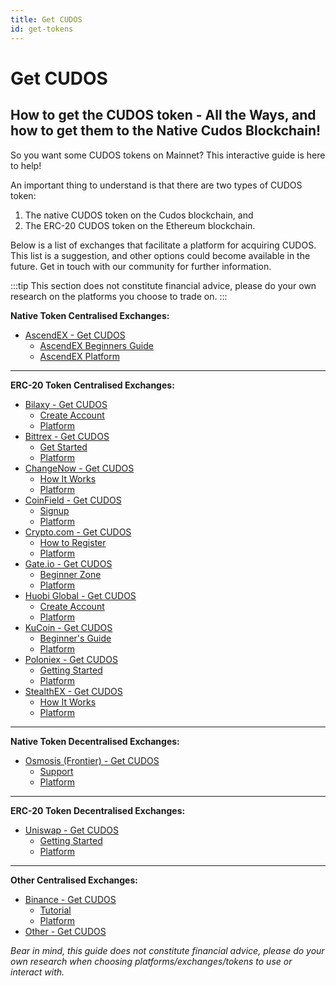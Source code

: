 ```yaml
---
title: Get CUDOS
id: get-tokens
---
```


# Get CUDOS

## How to get the CUDOS token - All the Ways, and how to get them to the Native Cudos Blockchain!

So you want some CUDOS tokens on Mainnet?
This interactive guide is here to help!

An important thing to understand is that there are two types of CUDOS token:

1. The native CUDOS token on the Cudos blockchain, and
2. The ERC-20 CUDOS token on the Ethereum blockchain.

Below is a list of exchanges that facilitate a platform for acquiring CUDOS. This list is a suggestion, and other options could become available in the future. Get in touch with our community for further information.

:::tip
This section does not constitute financial advice, please do your own research on the platforms you choose to trade on.
:::

**Native Token Centralised Exchanges:**

- [AscendEX - Get CUDOS](./cex-native.md)
  - [AscendEX Beginners Guide](https://ascendex.com/en/support/sections/7-faq/9-beginners-guide)
  - [AscendEX Platform](https://ascendex.com/en/global-digital-asset-platform)

---
**ERC-20 Token Centralised Exchanges:**

- [Bilaxy - Get CUDOS](./cex-erc.md)
  - [Create Account](https://bilaxy.zendesk.com/hc/en-us/articles/360020453071-How-to-create-a-Bilaxy-Account-)
  - [Platform](https://bilaxy.com/)
- [Bittrex - Get CUDOS](./cex-erc.md)
  - [Get Started](https://bittrexglobal.zendesk.com/hc/en-us/articles/7186039948315-Get-Started-with-Bittrex-Global)
  - [Platform](https://global.bittrex.com/)
- [ChangeNow - Get CUDOS](./cex-erc.md)
  - [How It Works](https://changenow.io/how-it-works)
  - [Platform](https://changenow.io/)
- [CoinField - Get CUDOS](./cex-erc.md)
  - [Signup](https://trade.coinfield.com/id/signup)
  - [Platform](https://www.coinfield.com/)
- [Crypto.com - Get CUDOS](./cex-erc.md)
  - [How to Register](https://help.crypto.com/en/articles/3495996-how-to-register-on-crypto-com-exchange)
  - [Platform](https://crypto.com/)
- [Gate.io - Get CUDOS](./cex-erc.md)
  - [Beginner Zone](https://www.gate.io/beginner-zone)
  - [Platform](https://www.gate.io/)
- [Huobi Global - Get CUDOS](./cex-erc.md)
  - [Create Account](https://www.huobi.com/support/en-us/detail/94923603139807)
  - [Platform](https://www.huobi.com/en-us/)
- [KuCoin - Get CUDOS](./cex-erc.md)
  - [Beginner's Guide](https://www.kucoin.com/support/categories/360001255374)
  - [Platform](https://www.kucoin.com/)
- [Poloniex - Get CUDOS](./cex-erc.md)
  - [Getting Started](https://support.poloniex.com/hc/en-us/categories/360002700654-Getting-Started)
  - [Platform](https://poloniex.com/)
- [StealthEX - Get CUDOS](./cex-erc.md)
  - [How It Works](https://stealthex.io/how-it-works/)
  - [Platform](https://stealthex.io/)

---
**Native Token Decentralised Exchanges:**

- [Osmosis (Frontier) - Get CUDOS](./dex-native.md)
  - [Support](https://support.osmosis.zone/)
  - [Platform](https://frontier.osmosis.zone/)

---
**ERC-20 Token Decentralised Exchanges:**

- [Uniswap - Get CUDOS](./dex-erc.md)
  - [Getting Started](https://support.uniswap.org/hc/en-us/sections/8122358838541-Getting-Started)
  - [Platform](https://app.uniswap.org/#/?intro=true)

---
**Other Centralised Exchanges:**

- [Binance - Get CUDOS](./cex-other.md)
  - [Tutorial](https://www.binance.com/en/support/faq/tutorial?c=94&navId=94)
  - [Platform](https://www.binance.com/en)
- [Other - Get CUDOS](./cex-other.md)

*Bear in mind, this guide does not constitute financial advice, please do your own research when choosing platforms/exchanges/tokens to use or interact with.*
